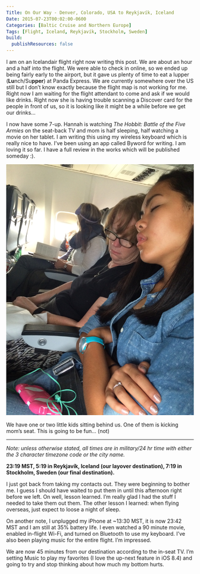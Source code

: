 ```yaml
---
Title: On Our Way - Denver, Colorado, USA to Reykjavík, Iceland
Date: 2015-07-23T00:02:00-0600
Categories: [Baltic Cruise and Northern Europe]
Tags: [Flight, Iceland, Reykjavík, Stockholm, Sweden]
build:
  publishResources: false
---
```


I am on an Icelandair flight right now writing this post. We are about an hour
and a half into the flight. We were able to check in online, so we ended up
being fairly early to the airport, but it gave us plenty of time to eat a lupper
(**Lu**nch/Su**pper**) at Panda Express. We are currently somewhere over the US
still but I don’t know exactly because the flight map is not working for me.
Right now I am waiting for the flight attendant to come and ask if we would like
drinks. Right now she is having trouble scanning a Discover card for the people
in front of us, so it is looking like it might be a while before we get our
drinks…

I now have some 7-up. Hannah is watching *The Hobbit: Battle of the Five Armies*
on the seat-back TV and mom is half sleeping, half watching a movie on her
tablet. I am writing this using my wireless keyboard which is really nice to
have. I’ve been using an app called Byword for writing. I am loving it so far. I
have a full review in the works which will be published someday :).

![Mom and Hannah Sleeping on the Plane](images/mom-hannah-plane1.jpg)

We have one or two little kids sitting behind us. One of them is kicking mom’s
seat. This is going to be fun… (not)

------------------------------------------------------------------------

*Note: unless otherwise stated, all times are in military/24 hr time with either
the 3 character timezone code or the city name.*

**23:19 MST, 5:19 in Reykjavík, Iceland (our layover destination), 7:19 in
Stockholm, Sweden (our final destination).**

I just got back from taking my contacts out. They were beginning to bother me. I
guess I should have waited to put them in until this afternoon right before we
left. On well, lesson learned. I’m really glad I had the stuff I needed to take
them out them. The other lesson I learned: when flying overseas, just expect to
loose a night of sleep.

On another note, I unplugged my iPhone at ~13:30 MST, it is now 23:42 MST and I
am still at 35% battery life. I even watched a 90 minute movie, enabled
in-flight Wi-Fi, and turned on Bluetooth to use my keyboard. I’ve also been
playing music for the entire flight. I’m impressed.

We are now 45 minutes from our destination according to the in-seat TV.  I’m
setting Music to play my favorites (I love the up-next feature in iOS 8.4) and
going to try and stop thinking about how much my bottom hurts.
